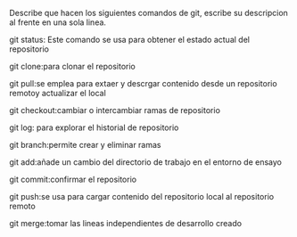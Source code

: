 Describe que hacen los siguientes comandos de git, escribe su descripcion al frente en una sola linea.

git status: Este comando se usa para obtener el estado actual del repositorio

git clone:para clonar el repositorio

git pull:se emplea para extaer y descrgar contenido desde un repositorio remotoy actualizar el local

git checkout:cambiar o intercambiar ramas de repositorio

git log: para explorar el historial de repositorio

git branch:permite crear y eliminar ramas

git add:añade un cambio del directorio de trabajo en el entorno de ensayo

git commit:confirmar el repositorio

git push:se usa para cargar contenido del repositorio local al repositorio remoto

git merge:tomar las lineas independientes de desarrollo creado




